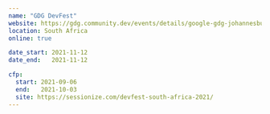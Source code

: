 ```yaml
---
name: "GDG DevFest"
website: https://gdg.community.dev/events/details/google-gdg-johannesburg-presents-devfest-south-africa-2021/
location: South Africa
online: true

date_start: 2021-11-12
date_end:   2021-11-12

cfp:
  start: 2021-09-06
  end:   2021-10-03
  site: https://sessionize.com/devfest-south-africa-2021/
---
```

